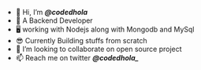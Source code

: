 - 👋 Hi, I’m  ***@codedhola***
- 🌱 A Backend Developer
- 🖥 working with Nodejs along with Mongodb and MySql
- 😎 Currently Building stuffs from scratch
- 💞️ I’m looking to collaborate on open source project
- 📫 Reach me on twitter ***@codedhola_***

<!---
codedhola/codedhola is a ✨ special ✨ repository because its `README.md` (this file) appears on your GitHub profile.
You can click the Preview link to take a look at your changes.
--->
